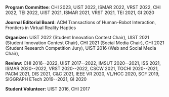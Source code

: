**Program Committee**: CHI 2023, UIST 2022, ISMAR 2022, VRST 2022, CHI 2022, TEI 2022, UIST 2021, ISMAR 2021, VRST 2021, TEI 2021, GI 2020

**Journal Editorial Board**: ACM Transactions of Human-Robot Interaction, Frontiers in Virtual Reality Haptics

**Organizer:** UIST 2022 (Student Innovation Contest Chair), UIST 2021 (Student Innovation Contest Chair), CHI 2021 (Social Media Chair), CHI 2021 (Student Research Competition Jury), UIST 2016 (Web and Social Media Chair),

**Review:** CHI 2016--2022, UIST 2017--2022, IMSUT 2020--2021, ISS 2021, ISMAR 2020--2022, VRST 2020--2022, CSCW 2021, TOCHI 2020--2021, PACM 2021, DIS 2021, C&C 2021, IEEE VR 2020, VL/HCC 2020, SCF 2019, SIGGRAPH ETech 2019--2021, GI 2020

**Student Volunteer:** UIST 2016, CHI 2017
